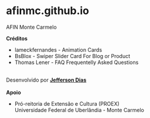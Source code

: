 # afinmc.github.io
AFIN Monte Carmelo

<b>Créditos</b><ul>
  <li>lameckfernandes - Animation Cards</li>
<li>BsBlox - Swiper Slider Card For Blog or Product</li>
<li>Thomas Lener - FAQ Frequentelly Asked Questions</li>
</ul>
</br>
Desenvolvido por <a href="https://github.com/jfscrd" target="_blank"><b>Jefferson Dias</b></a></br></br>
<b>Apoio</b><ul>
<li>Pró-reitoria de Extensão e Cultura (PROEX)</br>
Universidade Federal de Uberlândia - Monte Carmelo
</ul>
